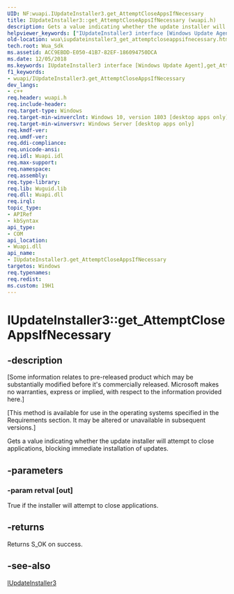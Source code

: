 ```yaml
---
UID: NF:wuapi.IUpdateInstaller3.get_AttemptCloseAppsIfNecessary
title: IUpdateInstaller3::get_AttemptCloseAppsIfNecessary (wuapi.h)
description: Gets a value indicating whether the update installer will attempt to close applications, blocking immediate installation of updates.helpviewer_keywords: ["IUpdateInstaller3 interface [Windows Update Agent]","get_AttemptCloseAppsIfNecessary method","IUpdateInstaller3.get_AttemptCloseAppsIfNecessary","IUpdateInstaller3::get_AttemptCloseAppsIfNecessary","get_AttemptCloseAppsIfNecessary","get_AttemptCloseAppsIfNecessary method [Windows Update Agent]","get_AttemptCloseAppsIfNecessary method [Windows Update Agent]","IUpdateInstaller3 interface","wua.iupdateinstaller3_get_attemptcloseappsifnecessary","wuapi/IUpdateInstaller3::get_AttemptCloseAppsIfNecessary"]
old-location: wua\iupdateinstaller3_get_attemptcloseappsifnecessary.htm
tech.root: Wua_Sdk
ms.assetid: ACC9EBDD-E050-41B7-82EF-186094750DCA
ms.date: 12/05/2018
ms.keywords: IUpdateInstaller3 interface [Windows Update Agent],get_AttemptCloseAppsIfNecessary method, IUpdateInstaller3.get_AttemptCloseAppsIfNecessary, IUpdateInstaller3::get_AttemptCloseAppsIfNecessary, get_AttemptCloseAppsIfNecessary, get_AttemptCloseAppsIfNecessary method [Windows Update Agent], get_AttemptCloseAppsIfNecessary method [Windows Update Agent],IUpdateInstaller3 interface, wua.iupdateinstaller3_get_attemptcloseappsifnecessary, wuapi/IUpdateInstaller3::get_AttemptCloseAppsIfNecessary
f1_keywords:
- wuapi/IUpdateInstaller3.get_AttemptCloseAppsIfNecessary
dev_langs:
- c++
req.header: wuapi.h
req.include-header: 
req.target-type: Windows
req.target-min-winverclnt: Windows 10, version 1803 [desktop apps only]
req.target-min-winversvr: Windows Server [desktop apps only]
req.kmdf-ver: 
req.umdf-ver: 
req.ddi-compliance: 
req.unicode-ansi: 
req.idl: Wuapi.idl
req.max-support: 
req.namespace: 
req.assembly: 
req.type-library: 
req.lib: Wuguid.lib
req.dll: Wuapi.dll
req.irql: 
topic_type:
- APIRef
- kbSyntax
api_type:
- COM
api_location:
- Wuapi.dll
api_name:
- IUpdateInstaller3.get_AttemptCloseAppsIfNecessary
targetos: Windows
req.typenames: 
req.redist: 
ms.custom: 19H1
---
```


# IUpdateInstaller3::get_AttemptCloseAppsIfNecessary


## -description


<p class="CCE_Message">[Some information relates to pre-released product which may be substantially modified before it's commercially released. Microsoft makes no warranties, express or implied, with respect to the information provided here.]
<p class="CCE_Message">[This method is available for use in the operating systems specified in the Requirements section. It may be altered or unavailable in subsequent versions.]

Gets a value indicating whether the update installer will attempt to close applications, blocking immediate installation of updates.


## -parameters




### -param retval [out]

True if the installer will attempt to close applications.


## -returns



Returns S_OK on success.




## -see-also




<a href="https://msdn.microsoft.com/en-us/library/Mt829692(v=VS.85).aspx">IUpdateInstaller3</a>
 

 

